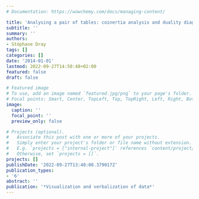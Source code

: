 ```yaml
---
# Documentation: https://wowchemy.com/docs/managing-content/

title: 'Analysing a pair of tables: coinertia analysis and duality diagrams'
subtitle: ''
summary: ''
authors:
- Stéphane Dray
tags: []
categories: []
date: '2014-01-01'
lastmod: 2022-09-27T14:50:48+02:00
featured: false
draft: false

# Featured image
# To use, add an image named `featured.jpg/png` to your page's folder.
# Focal points: Smart, Center, TopLeft, Top, TopRight, Left, Right, BottomLeft, Bottom, BottomRight.
image:
  caption: ''
  focal_point: ''
  preview_only: false

# Projects (optional).
#   Associate this post with one or more of your projects.
#   Simply enter your project's folder or file name without extension.
#   E.g. `projects = ["internal-project"]` references `content/project/deep-learning/index.md`.
#   Otherwise, set `projects = []`.
projects: []
publishDate: '2022-09-27T13:40:08.379017Z'
publication_types:
- '6'
abstract: ''
publication: '*Visualization and verbalization of data*'
---
```

